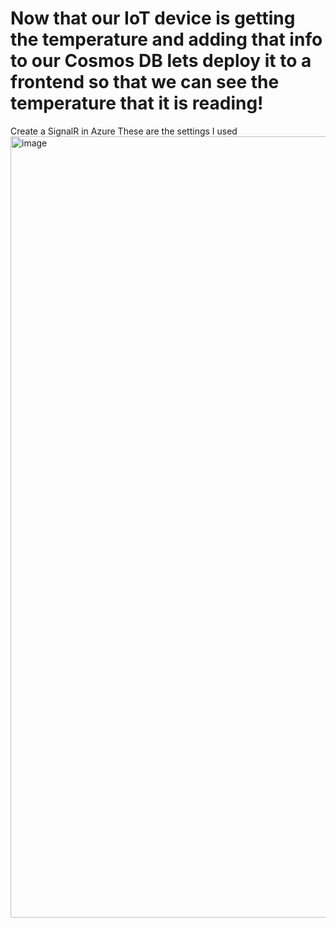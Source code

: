 # Now that our IoT device is getting the temperature and adding that info to our Cosmos DB lets deploy it to a frontend so that we can see the temperature that it is reading!

Create a SignalR in Azure
These are the settings I used
<img width="1642" height="1250" alt="image" src="https://github.com/user-attachments/assets/bc337736-a9a4-40e2-a223-28920d2817b2" />

